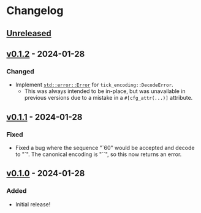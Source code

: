 # Changelog

## [Unreleased]

## [v0.1.2] - 2024-01-28

### Changed

- Implement [`std::error::Error`](https://doc.rust-lang.org/stable/std/error/trait.Error.html) for `tick_encoding::DecodeError`.
    - This was always intended to be in-place, but was unavailable in previous versions due to a mistake in a `#[cfg_attr(...)]` attribute.

## [v0.1.1] - 2024-01-28

### Fixed

- Fixed a bug where the sequence "\`60" would be accepted and decode to "\`". The canonical encoding is "\`\`", so this now returns an error.

## [v0.1.0] - 2024-01-28

### Added

- Initial release!

[Unreleased]: https://github.com/kylewlacy/tick-encoding/compare/v0.1.2...HEAD
[v0.1.2]: https://github.com/kylewlacy/tick-encoding/releases/tag/v0.1.2
[v0.1.1]: https://github.com/kylewlacy/tick-encoding/releases/tag/v0.1.1
[v0.1.0]: https://github.com/kylewlacy/tick-encoding/releases/tag/v0.1.0
